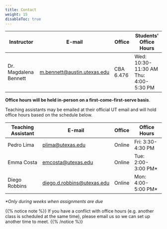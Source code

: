 ```yaml
---
title: Contact
weight: 15
disableToc: true
---
```


| Instructor | E-mail   | Office   | Students' Office Hours |
|------------|----------|----------|--------------|
| Dr. Magdalena Bennett   | <a href="mailto:m.bennett@austin.utexas.edu">m.bennett@austin.utexas.edu</a>   | CBA 6.476   | Wed: 10:30-11:30 AM <br /> Thu: 4:00-5:30 PM|

**Office hours will be held in-person on a first-come-first-serve basis**. 

Teaching assistants may be emailed at their official UT email and will hold office hours based on the schedule below.

| Teaching Assistant | E-mail   | Office   | Office Hours |
|------------|----------|----------|--------------|
| Pedro Lima  | <a href="plima@utexas.edu">plima@utexas.edu</a>   |   Online | Fri: 3:30-4:30 PM |
| Emma Costa  | <a href="emcosta@utexas.edu">emcosta@utexas.edu</a>   |   Online | Tue: 2:00-3:00 PM\* |
| Diego Robbins  | <a href="diego.d.robbins@utexas.edu">diego.d.robbins@utexas.edu</a>   |   Online | Mon: 4:00-5:00 PM\* |

*\*Only during weeks when assignments are due*

{{% notice note %}}
If you have a conflict with office hours (e.g. another class is scheduled at the same time), please email us so we can set up another time to meet.
{{% /notice %}}